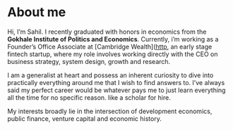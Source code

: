 About me
========
Hi, I’m Sahil. I recently graduated with honors in economics from the **Gokhale Institute of Politics and Economics**. Currently, i’m working as a Founder’s Office Associate at [Cambridge Wealth]([http](https://www.cambridgewealth.in/), an early stage fintech startup, where my role involves working directly with the CEO on business strategy, system design, growth and research.   

I am a generalist at heart and possess an inherent curiosity to dive into practically everything around me that I wish to find answers to. I’ve always said my perfect career would be whatever pays me to just learn everything all the time for no specific reason. like a scholar for hire.

My interests broadly lie in the intersection of development economics, public finance, venture capital and economic history. 


 
